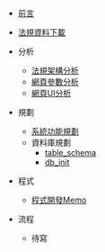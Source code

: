 * [前言](/)
* [法規資料下載](/zh-cn/data_download.md)
* 分析
  * [法規架構分析](/zh-cn/law_structure_analysis.md)
  * [網頁參數分析](/zh-cn/page_para_analysis.md)
  * [網頁UI分析](/zh-cn/page_ui_analysis.md)

* 規劃
  * [系統功能規劃](/zh-cn/spec.md)
  * 資料庫規劃
    * [table_schema](/zh-cn/table_schema.md)
    * [db_init](/zh-cn/db_init.md)
* 程式
  * [程式開發Memo](/zh-cn/code_exp_memo.md)
* 流程
  * 待寫
